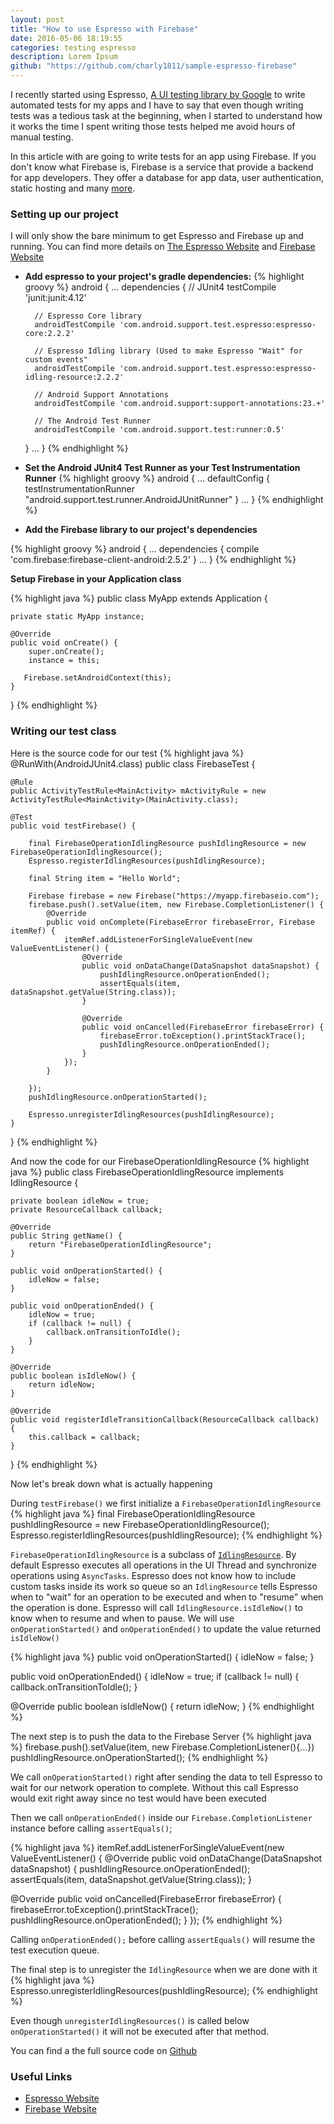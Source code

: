 ```yaml
---
layout: post
title: "How to use Espresso with Firebase"
date: 2016-05-06 18:19:55
categories: testing espresso
description: Lorem Ipsum
github: "https://github.com/charly1811/sample-espresso-firebase"
---
```


I recently started using Espresso, [A UI testing library by Google][espresso-website] to write automated tests 
for my apps and I have to say that even though writing tests was a tedious task at the beginning, when I started to
understand how it works the time I spent writing those tests helped me avoid hours of manual testing.

In this article with are going to write tests for an app using Firebase.
If you don't know what Firebase is, Firebase is a service that provide a backend
for app developers. They offer a database for app data, user authentication, static
hosting and many [more][firebase-website].

### Setting up our project

I will only show the bare minimum to get Espresso and Firebase up and running. You can find more details on [The Espresso Website][espresso-website]
and [Firebase Website][how-to-setup-firebase]

* __Add espresso to your project's gradle dependencies:__
{% highlight groovy %}
android {
    ...
    dependencies {
        // JUnit4
        testCompile 'junit:junit:4.12'
        
        // Espresso Core library
        androidTestCompile 'com.android.support.test.espresso:espresso-core:2.2.2'
        
        // Espresso Idling library (Used to make Espresso "Wait" for custom events"
        androidTestCompile 'com.android.support.test.espresso:espresso-idling-resource:2.2.2'
        
        // Android Support Annotations
        androidTestCompile 'com.android.support:support-annotations:23.+'
        
        // The Android Test Runner
        androidTestCompile 'com.android.support.test:runner:0.5'
    }
    ...
}
{% endhighlight %}

* __Set the Android JUnit4 Test Runner as your Test Instrumentation Runner__
{% highlight groovy %}
android {
    ...
    defaultConfig {
        testInstrumentationRunner "android.support.test.runner.AndroidJUnitRunner"
    }
    ...
}
{% endhighlight %}

* __Add the Firebase library to our project's dependencies__

{% highlight groovy %}
android {
    ...
    dependencies {
        compile 'com.firebase:firebase-client-android:2.5.2'
    }
    ...
}
{% endhighlight %}

__Setup Firebase in your Application class__

{% highlight java %}
public class MyApp extends Application {

    private static MyApp instance;

    @Override
    public void onCreate() {
        super.onCreate();
        instance = this;
        
       Firebase.setAndroidContext(this);
    }
}
{% endhighlight %}

### Writing our test class

Here is the source code for our test
{% highlight java %}
@RunWith(AndroidJUnit4.class)
public class FirebaseTest {

    @Rule
    public ActivityTestRule<MainActivity> mActivityRule = new ActivityTestRule<MainActivity>(MainActivity.class);

    @Test
    public void testFirebase() {

        final FirebaseOperationIdlingResource pushIdlingResource = new FirebaseOperationIdlingResource();
        Espresso.registerIdlingResources(pushIdlingResource);

        final String item = "Hello World";

        Firebase firebase = new Firebase("https://myapp.firebaseio.com");
        firebase.push().setValue(item, new Firebase.CompletionListener() {
            @Override
            public void onComplete(FirebaseError firebaseError, Firebase itemRef) {
                itemRef.addListenerForSingleValueEvent(new ValueEventListener() {
                    @Override
                    public void onDataChange(DataSnapshot dataSnapshot) {
                        pushIdlingResource.onOperationEnded();
                        assertEquals(item, dataSnapshot.getValue(String.class));
                    }

                    @Override
                    public void onCancelled(FirebaseError firebaseError) {
                        firebaseError.toException().printStackTrace();
                        pushIdlingResource.onOperationEnded();
                    }
                });
            }

        });
        pushIdlingResource.onOperationStarted();

        Espresso.unregisterIdlingResources(pushIdlingResource);
    }

}
{% endhighlight %}

And now the code for our FirebaseOperationIdlingResource
{% highlight java %}
public class FirebaseOperationIdlingResource implements IdlingResource {

    private boolean idleNow = true;
    private ResourceCallback callback;

    @Override
    public String getName() {
        return "FirebaseOperationIdlingResource";
    }

    public void onOperationStarted() {
        idleNow = false;
    }

    public void onOperationEnded() {
        idleNow = true;
        if (callback != null) {
            callback.onTransitionToIdle();
        }
    }

    @Override
    public boolean isIdleNow() {
        return idleNow;
    }

    @Override
    public void registerIdleTransitionCallback(ResourceCallback callback) {
        this.callback = callback;
    }
}
{% endhighlight %}

Now let's break down what is actually happening

During ```testFirebase()``` we first initialize a ```FirebaseOperationIdlingResource```
{% highlight java %}
final FirebaseOperationIdlingResource pushIdlingResource = new FirebaseOperationIdlingResource();
Espresso.registerIdlingResources(pushIdlingResource);
{% endhighlight %}

```FirebaseOperationIdlingResource``` is a subclass of [```IdlingResource```][idling-resource-reference].
By default Espresso executes all operations in the UI Thread and synchronize operations using ```AsyncTasks```.
Espresso does not know how to include custom tasks inside its work so queue so an ```IdlingResource``` tells Espresso when
to "wait" for an operation to be executed and when to "resume" when the operation is done. Espresso will call
```IdlingResource.isIdleNow()``` to know when to resume and when to pause. We will use ```onOperationStarted()```
and ```onOperationEnded()``` to update the value returned ```isIdleNow()```

{% highlight java %}
public void onOperationStarted() {
    idleNow = false;
}

public void onOperationEnded() {
    idleNow = true;
    if (callback != null) {
        callback.onTransitionToIdle();
}
   
@Override
public boolean isIdleNow() {
   return idleNow;
}
{% endhighlight %}

The next step is to push the data to the Firebase Server
{% highlight java %}
firebase.push().setValue(item, new Firebase.CompletionListener(){...})
pushIdlingResource.onOperationStarted();
{% endhighlight %}

We call ```onOperationStarted()``` right after sending the data to tell Espresso to wait for our network operation to complete. Without this call
Espresso would exit right away since no test would have been executed

Then we call ```onOperationEnded()``` inside our ```Firebase.CompletionListener``` instance before calling ```assertEquals()```;

{% highlight java %}
itemRef.addListenerForSingleValueEvent(new ValueEventListener() {
 @Override
 public void onDataChange(DataSnapshot dataSnapshot) {
  pushIdlingResource.onOperationEnded();
  assertEquals(item, dataSnapshot.getValue(String.class));
 }

 @Override
 public void onCancelled(FirebaseError firebaseError) {
  firebaseError.toException().printStackTrace();
  pushIdlingResource.onOperationEnded();
 }
});
{% endhighlight %}

Calling ```onOperationEnded();``` before calling ```assertEquals()``` will resume the test execution queue.

The final step is to unregister the ```IdlingResource``` when we are done with it
{% highlight java %}
Espresso.unregisterIdlingResources(pushIdlingResource);
{% endhighlight %}

Even though ```unregisterIdlingResources()``` is called below ```onOperationStarted()``` it will not be executed after that method.

You can find a the full source code on [Github][sample-source-code]

### Useful Links
* [Espresso Website][espresso-website]
* [Firebase Website][firebase-website]

[espresso-website]: https://google.github.io/android-testing-support-library/docs/espresso/index.html
[firebase-website]: https://www.firebase.com/
[idling-resource-reference]: http://developer.android.com/reference/android/support/test/espresso/IdlingResource.html
[sample-source-code]: https://github.com/charly1811/sample-espresso-firebase
[how-to-setup-firebase]: https://www.firebase.com/docs/android/quickstart.html
